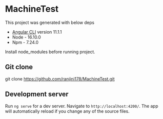 # MachineTest

This project was generated with below deps

 - [Angular CLI](https://github.com/angular/angular-cli) version 11.1.1
 - Node - 16.10.0
 - Npm - 7.24.0

Install node_modules before running project.

## Git clone

git clone https://github.com/ranjini178/MachineTest.git

## Development server

Run `ng serve` for a dev server. Navigate to `http://localhost:4200/`. The app will automatically reload if you change any of the source files.
